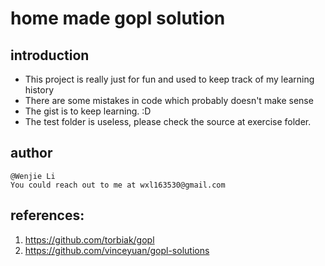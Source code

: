 # home made gopl solution

## introduction
* This project is really just for fun and used to keep track of my learning history
* There are some mistakes in code which probably doesn't make sense
* The gist is to keep learning. :D
* The test folder is useless, please check the source at exercise folder.
## author
```
@Wenjie Li 
You could reach out to me at wxl163530@gmail.com
```

## references:
1. https://github.com/torbiak/gopl
2. https://github.com/vinceyuan/gopl-solutions